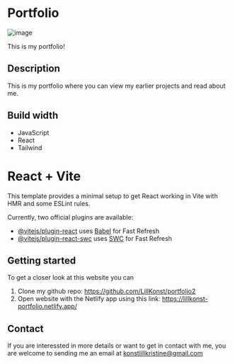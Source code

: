 # Portfolio
![image](https://github.com/user-attachments/assets/ce8448c4-e75b-4680-b892-18f39d645ba1)


This is my portfolio!

## Description
This is my portfolio where you can view my earlier projects and read about me.

## Build width
- JavaScript
- React
- Tailwind

# React + Vite

This template provides a minimal setup to get React working in Vite with HMR and some ESLint rules.

Currently, two official plugins are available:

- [@vitejs/plugin-react](https://github.com/vitejs/vite-plugin-react/blob/main/packages/plugin-react/README.md) uses [Babel](https://babeljs.io/) for Fast Refresh
- [@vitejs/plugin-react-swc](https://github.com/vitejs/vite-plugin-react-swc) uses [SWC](https://swc.rs/) for Fast Refresh

## Getting started
To get a closer look at this website you can 
1. Clone my github repo: https://github.com/LillKonst/portfolio2 
2. Open website with the Netlify app using this link: https://lillkonst-portfolio.netlify.app/

## Contact 
If you are interessted in more details or want to get in contact with me, you are welcome to sending me an email at konstlillkristine@gmail.com
 
